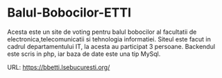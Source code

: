 # Balul-Bobocilor-ETTI

Acesta este un site de voting pentru balul bobocilor al facultatii de electronica,telecomunicatii si tehnologia informatiei. 
Siteul este facut in cadrul departamentului IT, la acesta au participat 3 persoane.
Backendul este scris in php, iar baza de date este una tip MySql.

URL: https://bbetti.lsebucuresti.org/
